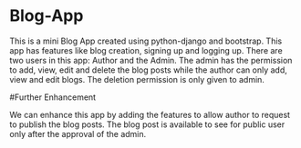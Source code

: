 # Blog-App

This is a mini Blog App created using python-django and bootstrap. This app has features like blog creation, signing up and logging up. There are two users in this app: Author and the Admin. The admin has the permission to add, view, edit and delete the blog posts while the author can only add, view and edit blogs. The deletion permission is only given to admin. 

#Further Enhancement

We can enhance this app by adding the features to allow author to request to publish the blog posts. The blog post is available to see for public user only after the approval of the admin. 